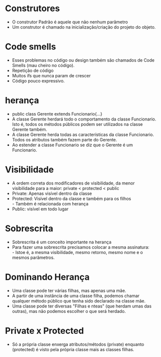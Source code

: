 # Construtores
- O construtor Padrão é aquele que não nenhum parâmetro
- Um construtor é chamado na inicialização/criação do projeto do objeto.

# Code smells
- Esses problemas no código ou design também são chamados de Code Smells (mau cheiro no código).
- Repetição de código
- Muitos ifs que nunca param de crescer
- Código pouco expressivo.

# herança
- public class Gerente extends Funcionario{...}
- A classe Gerente herdará todo o comportamento da classe Funcionario. Isto é, todos os métodos públicos podem ser utilizados na classe Gerente também.
- A classe Gerente herda todas as características da classe Funcionario. Todos os atributos também fazem parte do Gerente.
- Ao estender a classe Funcionario se diz que o Gerente é um Funcionario.

# Visibilidade
- A ordem correta dos modificadores de visibilidade, da menor visibilidade para a maior: private < protected < public
- Private: Apenas visível dentro da classe
- Protected: Visível dentro da classe e também para os filhos 	<br> -	Também é relacionada com herança
- Public: visível em todo lugar

# Sobrescrita
- Sobrescrita é um conceito importante na herança
- Para fazer uma sobrescrita precisamos colocar a mesma assinatura: <br> - Istoe é, a mesma visibilidade, mesmo retorno, mesmo nome e o mesmos parâmetros.

# Dominando Herança
- Uma classe pode ter várias filhas, mas apenas uma mãe.
- A partir de uma instância de uma classe filha, podemos chamar qualquer método público que tenha sido declarado na classe mãe.
- Uma classe pode ter diversas "Filhas e nteas" (que herdam umas das outras), mas não podemos escolher o que será herdado.

# Private x Protected
- Só a própria classe enxerga atributos/métodos (private) enquanto (protected) é visto pela própria classe mais as classes filhas.

































